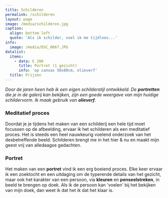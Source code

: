 ```yaml
---
title: Schilderen
permalink: /schilderen
layout: page
image: /media/schilderen.jpg
caption:
  align: bottom left
  quote: 'Als ik schilder, voel ik me tijdloos...'
info:
  image: /media/DSC_0667.JPG
datalist:
  items:
    - data: € 200
      title: Portret (1 gezicht)
      info: 'op canvas 50x80cm, olieverf'
  title: Prijzen
---
```


_Door de jaren heen heb ik een eigen schilderstijl ontwikkeld. De **portretten** die je in de galerij kan bekijken, zijn een goede weergave van mijn huidige schildervorm. Ik maak gebruik van **olieverf**._

### Meditatief proces

Doordat je je tijdens het maken van een schilderij een hele tijd moet focussen op de afbeelding, ervaar ik het schilderen als een meditatief proces. Het is steeds een heel nauwkeurig voelend onderzoek van het desbetreffende beeld. Schilderen brengt me in het hier & nu en maakt mijn geest vrij van alledaagse gedachten.

### Portret

Het maken van een **portret** vind ik een erg boeiend proces. Elke keer ervaar ik een zoektocht en een uitdaging om
de typerende details van het gezicht, maar ook het karakter van een persoon, via **kleuren** en **penseelstreken**, in beeld te brengen op doek.
Als ik de persoon kan 'voelen' bij het bekijken van mijn doek, dan weet ik dat het ik dat het klaar is.
